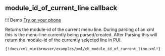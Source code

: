 ## module_id_of_current_line callback

!!! Demo
    [Try on your phone](xml/cb_module_id_of_current_line.xml)

Returns the module-id of the current menu line. During parsing of an xml this is the menu-line currently being parsed/created. After Parsing this will return the module-id of the currently selected line in PUI.

```xml
{!docs/xml_minibrowser/examples/xml/cb_module_id_of_current_line.xml!}
```
